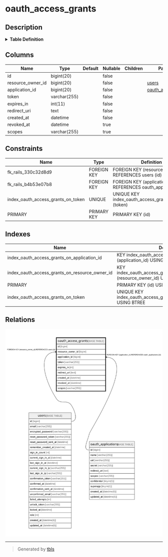 # oauth_access_grants

## Description

<details>
<summary><strong>Table Definition</strong></summary>

```sql
CREATE TABLE `oauth_access_grants` (
  `id` bigint(20) NOT NULL AUTO_INCREMENT,
  `resource_owner_id` int(11) NOT NULL,
  `application_id` bigint(20) NOT NULL,
  `token` varchar(255) NOT NULL,
  `expires_in` int(11) NOT NULL,
  `redirect_uri` text NOT NULL,
  `created_at` datetime NOT NULL,
  `revoked_at` datetime DEFAULT NULL,
  `scopes` varchar(255) DEFAULT NULL,
  PRIMARY KEY (`id`),
  UNIQUE KEY `index_oauth_access_grants_on_token` (`token`),
  KEY `index_oauth_access_grants_on_application_id` (`application_id`),
  KEY `index_oauth_access_grants_on_resource_owner_id` (`resource_owner_id`),
  CONSTRAINT `fk_rails_330c32d8d9` FOREIGN KEY (`resource_owner_id`) REFERENCES `users` (`id`),
  CONSTRAINT `fk_rails_b4b53e07b8` FOREIGN KEY (`application_id`) REFERENCES `oauth_applications` (`id`)
) ENGINE=InnoDB DEFAULT CHARSET=utf8mb4 COLLATE=utf8mb4_0900_ai_ci
```

</details>

## Columns

| Name              | Type         | Default | Nullable | Children | Parents                                     | Comment |
| ----------------- | ------------ | ------- | -------- | -------- | ------------------------------------------- | ------- |
| id                | bigint(20)   |         | false    |          |                                             |         |
| resource_owner_id | bigint(20)   |         | false    |          | [users](users.md)                           |         |
| application_id    | bigint(20)   |         | false    |          | [oauth_applications](oauth_applications.md) |         |
| token             | varchar(255) |         | false    |          |                                             |         |
| expires_in        | int(11)      |         | false    |          |                                             |         |
| redirect_uri      | text         |         | false    |          |                                             |         |
| created_at        | datetime     |         | false    |          |                                             |         |
| revoked_at        | datetime     |         | true     |          |                                             |         |
| scopes            | varchar(255) |         | true     |          |                                             |         |

## Constraints

| Name                               | Type        | Definition                                                      |
| ---------------------------------- | ----------- | --------------------------------------------------------------- |
| fk_rails_330c32d8d9                | FOREIGN KEY | FOREIGN KEY (resource_owner_id) REFERENCES users (id)           |
| fk_rails_b4b53e07b8                | FOREIGN KEY | FOREIGN KEY (application_id) REFERENCES oauth_applications (id) |
| index_oauth_access_grants_on_token | UNIQUE      | UNIQUE KEY index_oauth_access_grants_on_token (token)           |
| PRIMARY                            | PRIMARY KEY | PRIMARY KEY (id)                                                |

## Indexes

| Name                                           | Definition                                                                         |
| ---------------------------------------------- | ---------------------------------------------------------------------------------- |
| index_oauth_access_grants_on_application_id    | KEY index_oauth_access_grants_on_application_id (application_id) USING BTREE       |
| index_oauth_access_grants_on_resource_owner_id | KEY index_oauth_access_grants_on_resource_owner_id (resource_owner_id) USING BTREE |
| PRIMARY                                        | PRIMARY KEY (id) USING BTREE                                                       |
| index_oauth_access_grants_on_token             | UNIQUE KEY index_oauth_access_grants_on_token (token) USING BTREE                  |

## Relations

![er](oauth_access_grants.svg)

---

> Generated by [tbls](https://github.com/k1LoW/tbls)
